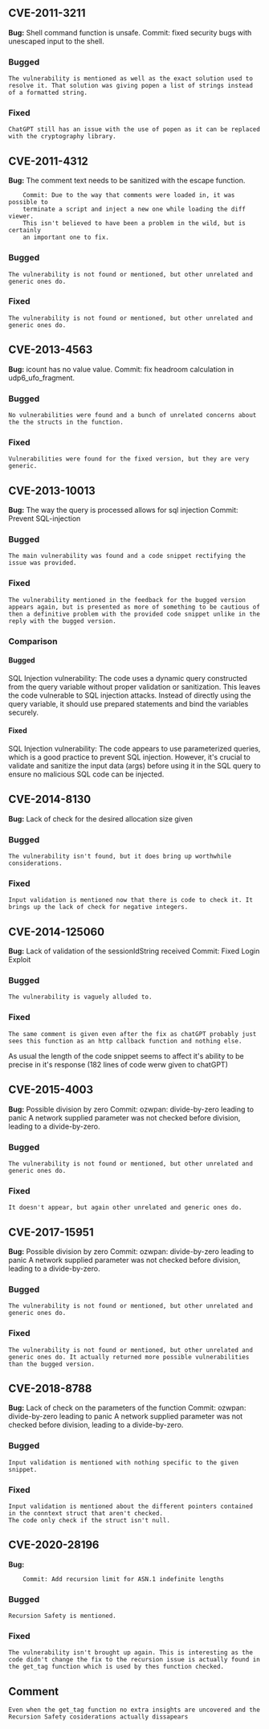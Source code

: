 ## CVE-2011-3211

**Bug:** 
        Shell command function is unsafe.
        Commit: fixed security bugs with unescaped input to the shell.

### Bugged 
    The vulnerability is mentioned as well as the exact solution used to resolve it. That solution was giving popen a list of strings instead of a formatted string.

### Fixed
    ChatGPT still has an issue with the use of popen as it can be replaced with the cryptography library.

## CVE-2011-4312

**Bug:** 
        The comment text needs to be sanitized with the escape function.

        Commit: Due to the way that comments were loaded in, it was possible to
        terminate a script and inject a new one while loading the diff viewer.
        This isn't believed to have been a problem in the wild, but is certainly
        an important one to fix.

### Bugged 
    The vulnerability is not found or mentioned, but other unrelated and generic ones do.

### Fixed
    The vulnerability is not found or mentioned, but other unrelated and generic ones do.

## CVE-2013-4563

**Bug:** 
        icount has no value value.
        Commit: fix headroom calculation in udp6_ufo_fragment.

### Bugged 
    No vulnerabilities were found and a bunch of unrelated concerns about the the structs in the function.

### Fixed
    Vulnerabilities were found for the fixed version, but they are very generic.

## CVE-2013-10013

**Bug:** 
        The way the query is processed allows for sql injection
        Commit: Prevent SQL-injection

### Bugged 
    The main vulnerability was found and a code snippet rectifying the issue was provided.

### Fixed
    The vulnerability mentioned in the feedback for the bugged version appears again, but is presented as more of something to be cautious of then a definitive problem with the provided code snippet unlike in the reply with the bugged version.

### Comparison

#### Bugged 
SQL Injection vulnerability:
The code uses a dynamic query constructed from the query variable without proper validation or sanitization. This leaves the code vulnerable to SQL injection attacks. Instead of directly using the query variable, it should use prepared statements and bind the variables securely.

#### Fixed 
SQL Injection vulnerability: The code appears to use parameterized queries, which is a good practice to prevent SQL injection. However, it's crucial to validate and sanitize the input data (args) before using it in the SQL query to ensure no malicious SQL code can be injected.

## CVE-2014-8130

**Bug:** 
        Lack of check for the desired allocation size given

### Bugged 
    The vulnerability isn't found, but it does bring up worthwhile considerations.
### Fixed
    Input validation is mentioned now that there is code to check it. It brings up the lack of check for negative integers.

## CVE-2014-125060 

**Bug:** 
        Lack of validation of the sessionIdString received
        Commit: Fixed Login Exploit

### Bugged 
    The vulnerability is vaguely alluded to.

### Fixed
    The same comment is given even after the fix as chatGPT probably just sees this function as an http callback function and nothing else.

As usual the length of the code snippet seems to affect it's ability to be precise in it's response (182 lines of code werw given to chatGPT)

## CVE-2015-4003

**Bug:** 
        Possible division by zero
        Commit: ozwpan: divide-by-zero leading to panic
        A network supplied parameter was not checked before division, leading to
        a divide-by-zero. 

### Bugged 
    The vulnerability is not found or mentioned, but other unrelated and generic ones do.

### Fixed
    It doesn't appear, but again other unrelated and generic ones do.

## CVE-2017-15951

**Bug:** 
        Possible division by zero
        Commit: ozwpan: divide-by-zero leading to panic
        A network supplied parameter was not checked before division, leading to
        a divide-by-zero. 

### Bugged
    The vulnerability is not found or mentioned, but other unrelated and generic ones do.

### Fixed
    The vulnerability is not found or mentioned, but other unrelated and generic ones do. It actually returned more possible vulnerabilities than the bugged version.

## CVE-2018-8788

**Bug:** 
        Lack of check on the parameters of the function
        Commit: ozwpan: divide-by-zero leading to panic
        A network supplied parameter was not checked before division, leading to
        a divide-by-zero. 

### Bugged 
    Input validation is mentioned with nothing specific to the given snippet.

### Fixed
    Input validation is mentioned about the different pointers contained in the conntext struct that aren't checked.
    The code only check if the struct isn't null.

## CVE-2020-28196

**Bug:** 
        
        Commit: Add recursion limit for ASN.1 indefinite lengths

### Bugged 
    Recursion Safety is mentioned. 

### Fixed
    The vulnerability isn't brought up again. This is interesting as the code didn't change the fix to the recursion issue is actually found in the get_tag function which is used by thes function checked.

## Comment 
    Even when the get_tag function no extra insights are uncovered and the Recursion Safety cosiderations actually dissapears 